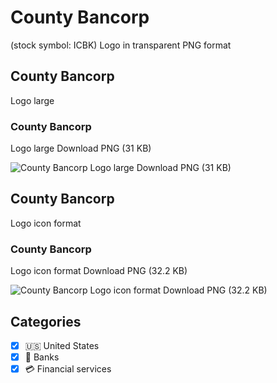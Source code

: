 # County Bancorp
 (stock symbol: ICBK) Logo in transparent PNG format

## County Bancorp
 Logo large

### County Bancorp
 Logo large Download PNG (31 KB)

![County Bancorp
 Logo large Download PNG (31 KB)](/img/orig/ICBK_BIG-37f3d545.png)

## County Bancorp
 Logo icon format

### County Bancorp
 Logo icon format Download PNG (32.2 KB)

![County Bancorp
 Logo icon format Download PNG (32.2 KB)](/img/orig/ICBK-89fe4178.png)



## Categories
- [x] 🇺🇸 United States
- [x] 🏦 Banks
- [x] 💳 Financial services
